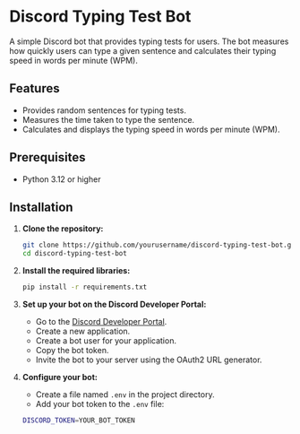 # Discord Typing Test Bot

A simple Discord bot that provides typing tests for users. The bot measures how quickly users can type a given sentence and calculates their typing speed in words per minute (WPM).

## Features

- Provides random sentences for typing tests.
- Measures the time taken to type the sentence.
- Calculates and displays the typing speed in words per minute (WPM).

## Prerequisites

- Python 3.12 or higher

## Installation

1. **Clone the repository:**

   ```bash
   git clone https://github.com/yourusername/discord-typing-test-bot.git
   cd discord-typing-test-bot
   ```

2. **Install the required libraries:**

   ```bash
   pip install -r requirements.txt
   ```

3. **Set up your bot on the Discord Developer Portal:**
   - Go to the [Discord Developer Portal](https://discord.com/developers/applications).
   - Create a new application.
   - Create a bot user for your application.
   - Copy the bot token.
   - Invite the bot to your server using the OAuth2 URL generator.

4. **Configure your bot:**
   - Create a file named `.env` in the project directory.
   - Add your bot token to the `.env` file:

    ```bash
    DISCORD_TOKEN=YOUR_BOT_TOKEN
    ```
